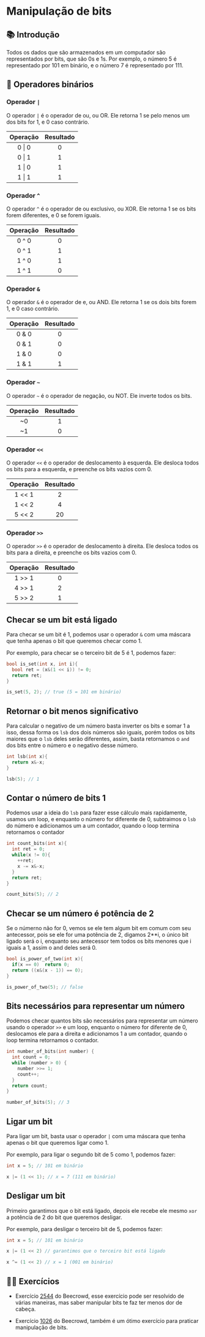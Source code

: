 # Manipulação de bits

## 📚 Introdução

Todos os dados que são armazenados em um computador são representados por bits, que são 0s e 1s. Por exemplo, o número 5 é representado por 101 em binário, e o número 7 é representado por 111.

## 📌 Operadores binários

### Operador `|`

O operador `|` é o operador de ou, ou OR. Ele retorna 1 se pelo menos um dos bits for 1, e 0 caso contrário.

| Operação | Resultado |
|:--------:|:---------:|
| 0 \| 0    | 0         |
| 0 \| 1    | 1         |
| 1 \| 0    | 1         |
| 1 \| 1    | 1         |

### Operador `^`

O operador `^` é o operador de ou exclusivo, ou XOR. Ele retorna 1 se os bits forem diferentes, e 0 se forem iguais.

| Operação | Resultado |
|:--------:|:---------:|
| 0 ^ 0    | 0         |
| 0 ^ 1    | 1         |
| 1 ^ 0    | 1         |
| 1 ^ 1    | 0         |

### Operador `&`

O operador `&` é o operador de e, ou AND. Ele retorna 1 se os dois bits forem 1, e 0 caso contrário.

| Operação | Resultado |
|:--------:|:---------:|
| 0 & 0    | 0         |
| 0 & 1    | 0         |
| 1 & 0    | 0         |
| 1 & 1    | 1         |

### Operador `~`

O operador `~` é o operador de negação, ou NOT. Ele inverte todos os bits.

| Operação | Resultado |
|:--------:|:---------:|
| ~0       | 1         |
| ~1       | 0         |

### Operador `<<`

O operador `<<` é o operador de deslocamento à esquerda. Ele desloca todos os bits para a esquerda, e preenche os bits vazios com 0.

| Operação | Resultado |
|:--------:|:---------:|
| 1 << 1   | 2         |
| 1 << 2   | 4         |
| 5 << 2   | 20        |

### Operador `>>`

O operador `>>` é o operador de deslocamento à direita. Ele desloca todos os bits para a direita, e preenche os bits vazios com 0.

| Operação | Resultado |
|:--------:|:---------:|
| 1 >> 1   | 0         |
| 4 >> 1   | 2         |
| 5 >> 2   | 1         |

## Checar se um bit está ligado

Para checar se um bit é 1, podemos usar o operador `&` com uma máscara que tenha apenas o bit que queremos checar como 1.

Por exemplo, para checar se o terceiro bit de 5 é 1, podemos fazer:

```cpp
bool is_set(int x, int i){
  bool ret = (x&(1 << i)) != 0;
  return ret;
}

is_set(5, 2); // true (5 = 101 em binário)
```

## Retornar o bit menos significativo

Para calcular o negativo de um número basta inverter os bits e somar 1 a isso, dessa forma os `lsb` dos dois números são iguais, porém todos os bits maiores que o `lsb` deles serão diferentes, assim, basta retornamos o `and` dos bits entre o número e o negativo desse número.

```cpp
int lsb(int x){
  return x&-x;
}

lsb(5); // 1
```

## Contar o número de bits 1

Podemos usar a ideia do `lsb` para fazer esse cálculo mais rapidamente, usamos um loop, e enquanto o número for diferente de 0, subtraimos o `lsb` do número e adicionamos um a um contador, quando o loop termina retornamos o contador

```cpp
int count_bits(int x){
  int ret = 0;
  while(x != 0){
    ++ret;
    x -= x&-x;
  }
  return ret;
}

count_bits(5); // 2
```

## Checar se um número é potência de 2

Se o númerno não for 0, vemos se ele tem algum bit em comum com seu antecessor, pois se ele for uma potência de 2, digamos 2**i, o único bit ligado será o i, enquanto seu antecessor tem todos os bits menores que i iguais a 1, assim o and deles será 0.

```cpp
bool is_power_of_two(int x){
  if(x == 0)  return 0;
  return ((x&(x - 1)) == 0);
}

is_power_of_two(5); // false
```

## Bits necessários para representar um número

Podemos checar quantos bits são necessários para representar um número usando o operador `>>` e um loop, enquanto o número for diferente de 0, deslocamos ele para a direita e adicionamos 1 a um contador, quando o loop termina retornamos o contador.

```cpp
int number_of_bits(int number) {
  int count = 0;
  while (number > 0) {
    number >>= 1;
    count++;
  }
  return count;
}

number_of_bits(5); // 3
```

## Ligar um bit

Para ligar um bit, basta usar o operador `|` com uma máscara que tenha apenas o bit que queremos ligar como 1.

Por exemplo, para ligar o segundo bit de 5 como 1, podemos fazer:

```cpp
int x = 5; // 101 em binário

x |= (1 << 1); // x = 7 (111 em binário)
```

## Desligar um bit

Primeiro garantimos que o bit está ligado, depois ele recebe ele mesmo `xor` a potência de 2 do bit que queremos desligar.

Por exemplo, para desligar o terceiro bit de 5, podemos fazer:

```cpp
int x = 5; // 101 em binário

x |= (1 << 2) // garantimos que o terceiro bit está ligado

x ^= (1 << 2) // x = 1 (001 em binário)
```

## 🧑‍🏫 Exercícios

- Exercício [2544](https://www.beecrowd.com.br/judge/pt/problems/view/2544) do Beecrowd, esse exercício pode ser resolvido de várias maneiras, mas saber manipular bits te faz ter menos dor de cabeça.

- Exercício [1026](https://www.beecrowd.com.br/judge/pt/problems/view/1026) do Beecrowd, também é um ótimo exercício para praticar manipulação de bits.
